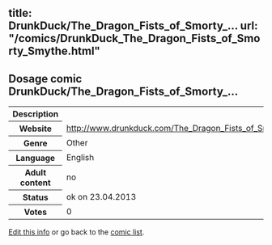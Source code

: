 title: DrunkDuck/The_Dragon_Fists_of_Smorty_...
url: "/comics/DrunkDuck_The_Dragon_Fists_of_Smorty_Smythe.html"
---
Dosage comic DrunkDuck/The_Dragon_Fists_of_Smorty_...
-----------------------------------------

<table class="comicinfo">
<tr>
<th>Description</th><td></td>
</tr>
<tr>
<th>Website</th><td><a href="http://www.drunkduck.com/The_Dragon_Fists_of_Smorty_Smythe/">http://www.drunkduck.com/The_Dragon_Fists_of_Smorty_Smythe/</a></td>
</tr>
<tr>
<th>Genre</th><td>Other</td>
</tr>
<tr>
<th>Language</th><td>English</td>
</tr>
<tr>
<th>Adult content</th><td>no</td>
</tr>
<tr>
<th>Status</th><td>ok on 23.04.2013</td>
</tr>
<tr>
<th>Votes</th><td>0</div></td>
</tr>
</table>

[Edit this info](/comics/DrunkDuck_The_Dragon_Fists_of_Smorty_Smythe_edit.html) or go back to the [comic list](../comic-index.html).
